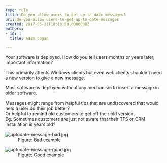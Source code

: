 ```yaml
---
type: rule
title: Do you allow users to get up-to-date messages?
uri: do-you-allow-users-to-get-up-to-date-messages
created: 2017-05-31T18:10:59.0000000Z
authors:
- id: 1
  title: Adam Cogan

---
```




<span class='intro'> <p>Your software is deployed. How do you tell users months or years later, important information? <br></p><p>This primarily affects Windows clients but even web clients shouldn't need a new version to give a new message. <br></p><p>Most software is deployed without any mechanism to insert a message in older software.<br></p> </span>

<p>​​Messages might range from helpful tips that are undiscovered that would help a user do their job better?<br>Or helpful to remind old customers to get off their old version.&#160;<br>Eg. Sometimes customers are just not aware that their TFS or CRM installation is years old?&#160;​<br></p><dl class="badImage"><dt>
      <img src="/PublishingImages/uptodate-message-bad.jpg" alt="uptodate-message-bad.jpg" />​<br></dt><dd>Figure&#58; Bad example</dd></dl><dl class="goodImage"><dt><img src="/PublishingImages/uptodate-message-good.jpg" alt="uptodate-message-good.jpg" /></dt><dd>Figure&#58; Good​ example</dd></dl>


